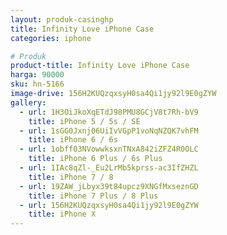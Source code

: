 ```yaml
---
layout: produk-casinghp
title: Infinity Love iPhone Case
categories: iphone

# Produk
product-title: Infinity Love iPhone Case
harga: 90000
sku: hn-5166
image-drive: 156H2KUQzqxsyH0sa4Qi1jy92l9E0gZYW
gallery:
  - url: 1H3OiJkoXqETdJ98PMU8GCjV8t7Rh-bV9
    title: iPhone 5 / 5s / SE
  - url: 1sGG0Jxnj06UiIvVGpP1voNqNZQK7vhFM
    title: iPhone 6 / 6s
  - url: 1obff03NVowwksxnTNxA842iZFZ4R0OLC
    title: iPhone 6 Plus / 6s Plus
  - url: 1IAc8qZl-_Eu2LrMb5kprss-ac3IfZHZL
    title: iPhone 7 / 8
  - url: 19ZAW_jLbyx39t84upcz9XNGfMxseznGD
    title: iPhone 7 Plus / 8 Plus
  - url: 156H2KUQzqxsyH0sa4Qi1jy92l9E0gZYW
    title: iPhone X
---
```

